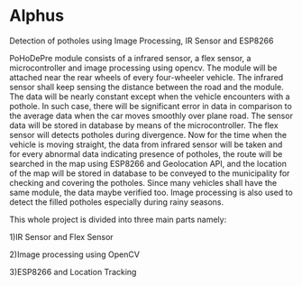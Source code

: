 # Alphus
Detection of potholes using Image Processing, IR Sensor and ESP8266

PoHoDePre module consists of a infrared sensor, a flex sensor, a microcontroller and image processing using opencv. The module will be attached near the rear wheels of every four-wheeler vehicle. The infrared sensor shall keep sensing the distance between the road and the module. The data will be nearly constant except when the vehicle encounters with a pothole. In such case, there will be significant error in data in comparison to the average data when the car moves smoothly over plane road. The sensor data will be stored in database by means of the microcontroller. The flex sensor will detects potholes during divergence. Now for the time when the vehicle is moving straight, the data from infrared sensor will be taken and for every abnormal data indicating presence of potholes, the route will be searched in the map using ESP8266 and Geolocation API, and the location of the map will be stored in database to be conveyed to the municipality for checking and covering the potholes. Since many vehicles shall have the same module, the data maybe verified too. Image processing is also used to detect the filled potholes especially during rainy seasons.

This whole project is divided into three main parts namely:


1)IR Sensor and Flex Sensor

2)Image processing using OpenCV

3)ESP8266 and Location Tracking


